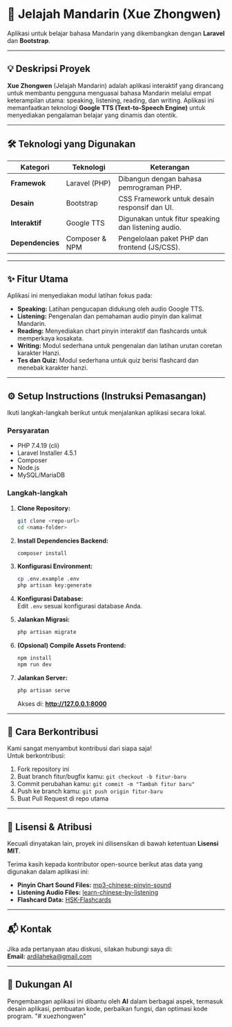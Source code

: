# 🍜 Jelajah Mandarin (Xue Zhongwen)

Aplikasi untuk belajar bahasa Mandarin yang dikembangkan dengan **Laravel** dan **Bootstrap**.

---

## 💡 Deskripsi Proyek

**Xue Zhongwen** (Jelajah Mandarin) adalah aplikasi interaktif yang dirancang untuk membantu pengguna menguasai bahasa Mandarin melalui empat keterampilan utama: speaking, listening, reading, dan writing. Aplikasi ini memanfaatkan teknologi **Google TTS (Text-to-Speech Engine)** untuk menyediakan pengalaman belajar yang dinamis dan otentik.

---

## 🛠️ Teknologi yang Digunakan

| Kategori     | Teknologi                | Keterangan                                         |
| ------------ | ----------------------- | ------------------------------------------------- |
| **Framewok**  | Laravel (PHP)           | Dibangun dengan bahasa pemrograman PHP.          |
| **Desain**    | Bootstrap               | CSS Framework untuk desain responsif dan UI.      |
| **Interaktif**| Google TTS              | Digunakan untuk fitur speaking dan listening audio.|
| **Dependencies** | Composer & NPM        | Pengelolaan paket PHP dan frontend (JS/CSS).      |

---

## ✨ Fitur Utama

Aplikasi ini menyediakan modul latihan fokus pada:

* **Speaking:** Latihan pengucapan didukung oleh audio Google TTS.  
* **Listening:** Pengenalan dan pemahaman audio pinyin dan kalimat Mandarin.  
* **Reading:** Menyediakan chart pinyin interaktif dan flashcards untuk memperkaya kosakata.  
* **Writing:** Modul sederhana untuk pengenalan dan latihan urutan coretan karakter Hanzi.
* **Tes dan Quiz:** Modul sederhana untuk quiz berisi flashcard dan menebak karakter hanzi.

---

## ⚙️ Setup Instructions (Instruksi Pemasangan)

Ikuti langkah-langkah berikut untuk menjalankan aplikasi secara lokal.

### Persyaratan

- PHP 7.4.19 (cli)  
- Laravel Installer 4.5.1  
- Composer  
- Node.js  
- MySQL/MariaDB

### Langkah-langkah

1. **Clone Repository:**  
    ```bash
    git clone <repo-url>
    cd <nama-folder>
    ```

2. **Install Dependencies Backend:**  
    ```bash
    composer install
    ```

3. **Konfigurasi Environment:**  
    ```bash
    cp .env.example .env
    php artisan key:generate
    ```

4. **Konfigurasi Database:**  
    Edit `.env` sesuai konfigurasi database Anda.

5. **Jalankan Migrasi:**  
    ```bash
    php artisan migrate
    ```

6. **(Opsional) Compile Assets Frontend:**  
    ```bash
    npm install
    npm run dev
    ```

7. **Jalankan Server:**  
    ```bash
    php artisan serve
    ```  
    Akses di: **http://127.0.0.1:8000**

---

## 🤝 Cara Berkontribusi

Kami sangat menyambut kontribusi dari siapa saja!  
Untuk berkontribusi:

1. Fork repository ini  
2. Buat branch fitur/bugfix kamu: `git checkout -b fitur-baru`  
3. Commit perubahan kamu: `git commit -m "Tambah fitur baru"`  
4. Push ke branch kamu: `git push origin fitur-baru`  
5. Buat Pull Request di repo utama

---

## 📜 Lisensi & Atribusi

Kecuali dinyatakan lain, proyek ini dilisensikan di bawah ketentuan **Lisensi MIT**.

Terima kasih kepada kontributor open-source berikut atas data yang digunakan dalam aplikasi ini:

* **Pinyin Chart Sound Files:** [mp3-chinese-pinyin-sound](https://github.com/davinfifield/mp3-chinese-pinyin-sound)  
* **Listening Audio Files:** [learn-chinese-by-listening](https://github.com/bandinopla/learn-chinese-by-listening)  
* **Flashcard Data:** [HSK-Flashcards](https://github.com/michcqge/HSK-Flashcards)  

---

## 📬 Kontak

Jika ada pertanyaan atau diskusi, silakan hubungi saya di:  
**Email:** ardilaheka@gmail.com  

---

## 🤖 Dukungan AI

Pengembangan aplikasi ini dibantu oleh **AI** dalam berbagai aspek, termasuk desain aplikasi, pembuatan kode, perbaikan fungsi, dan optimasi kode program.
"# xuezhongwen" 

